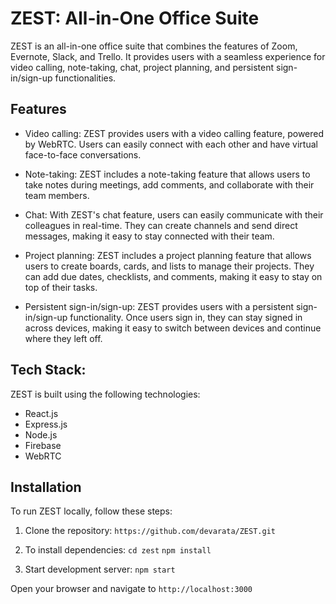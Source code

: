 # ZEST: All-in-One Office Suite
ZEST is an all-in-one office suite that combines the features of Zoom, Evernote, Slack, and Trello. It provides users with a seamless experience for video calling, note-taking, chat, project planning, and persistent sign-in/sign-up functionalities.

## Features
- Video calling: ZEST provides users with a video calling feature, powered by WebRTC. Users can easily connect with each other and have virtual face-to-face conversations.

- Note-taking: ZEST includes a note-taking feature that allows users to take notes during meetings, add comments, and collaborate with their team members.

- Chat: With ZEST's chat feature, users can easily communicate with their colleagues in real-time. They can create channels and send direct messages, making it easy to stay connected with their team.

- Project planning: ZEST includes a project planning feature that allows users to create boards, cards, and lists to manage their projects. They can add due dates, checklists, and comments, making it easy to stay on top of their tasks.

- Persistent sign-in/sign-up: ZEST provides users with a persistent sign-in/sign-up functionality. Once users sign in, they can stay signed in across devices, making it easy to switch between devices and continue where they left off.

## Tech Stack: 

ZEST is built using the following technologies:

- React.js
- Express.js
- Node.js
- Firebase
- WebRTC

## Installation

To run ZEST locally, follow these steps:

  1. Clone the repository:
  `https://github.com/devarata/ZEST.git`

  2. To install dependencies:
  `cd zest`
  `npm install`

  3. Start development server:
` npm start `

Open your browser and navigate to `http://localhost:3000`


